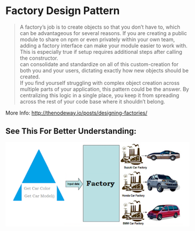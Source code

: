 # Factory Design Pattern
>A factory’s job is to create objects so that you don’t have to, which can be advantageous for several reasons. If you are creating a public module to share on npm or even privately within your own team, adding a factory interface can make your module easier to work with. This is especially true if setup requires additional steps after calling the constructor.<br>
>can consolidate and standardize on all of this custom-creation for both you and your users, dictating exactly how new objects should be created.<br>
>If you find yourself struggling with complex object creation across multiple parts of your application, this pattern could be the answer. By centralizing this logic in a single place, you keep it from spreading across the rest of your code base where it shouldn’t belong.



More Info: http://thenodeway.io/posts/designing-factories/

## See This For Better Understanding:
![Factory](./Factory.png)

